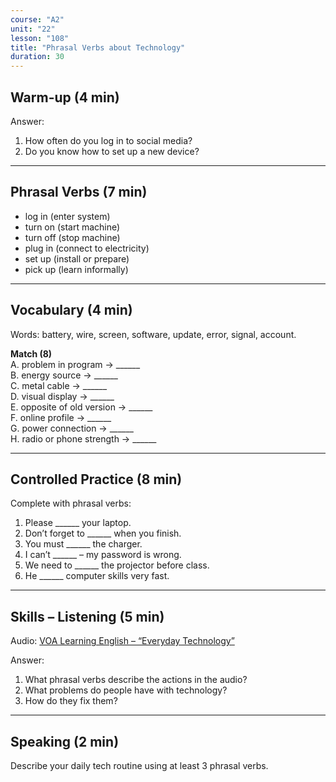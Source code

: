 ```yaml
---
course: "A2"
unit: "22"
lesson: "108"
title: "Phrasal Verbs about Technology"
duration: 30
---
```


## Warm-up (4 min)
Answer:
1. How often do you log in to social media?  
2. Do you know how to set up a new device?  

-------

## Phrasal Verbs (7 min)
- log in (enter system)  
- turn on (start machine)  
- turn off (stop machine)  
- plug in (connect to electricity)  
- set up (install or prepare)  
- pick up (learn informally)  

-------

## Vocabulary (4 min)
Words: battery, wire, screen, software, update, error, signal, account.  

**Match (8)**  
A. problem in program → ______  
B. energy source → ______  
C. metal cable → ______  
D. visual display → ______  
E. opposite of old version → ______  
F. online profile → ______  
G. power connection → ______  
H. radio or phone strength → ______  

-------

## Controlled Practice (8 min)
Complete with phrasal verbs:  
1. Please ______ your laptop.  
2. Don’t forget to ______ when you finish.  
3. You must ______ the charger.  
4. I can’t ______ – my password is wrong.  
5. We need to ______ the projector before class.  
6. He ______ computer skills very fast.  

-------

## Skills – Listening (5 min)
Audio: [VOA Learning English – “Everyday Technology”](https://learningenglish.voanews.com/)  

Answer:  
1. What phrasal verbs describe the actions in the audio?  
2. What problems do people have with technology?  
3. How do they fix them?  

-------

## Speaking (2 min)
Describe your daily tech routine using at least 3 phrasal verbs.
